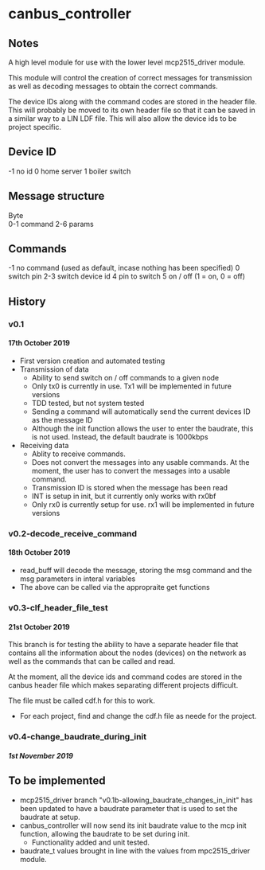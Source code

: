 # canbus_controller

## Notes

A high level module for use with the lower level mcp2515_driver module. 

This module will control the creation of correct messages for transmission as well as decoding messages to obtain the correct commands.

The device IDs along with the command codes are stored in the header file. This will probably be moved to its own header file so that it can be saved in a similar way to a LIN LDF file. This will also allow the device ids to be project specific.

## Device ID

-1  no id
0   home server
1   boiler switch

## Message structure

Byte    
0-1     command
2-6     params    


## Commands

-1          no command (used as default, incase nothing has been specified)
0           switch pin
            2-3     switch device id
            4       pin to switch
            5       on / off (1 = on, 0 = off)

## History

### v0.1

#### 17th October 2019

* First version creation and automated testing
* Transmission of data
    * Ability to send switch on / off commands to a given node
    * Only tx0 is currently in use. Tx1 will be implemented in future versions
    * TDD tested, but not system tested
    * Sending a command will automatically send the current devices ID as the message ID
    * Although the init function allows the user to enter the baudrate, this is not used. Instead, the default baudrate is 1000kbps
* Receiving data
    * Ablity to receive commands.
    * Does not convert the messages into any usable commands. At the moment, the user has to convert the messages into a usable command.
    * Transmission ID is stored when the message has been read
    * INT is setup in init, but it currently only works with rx0bf
    * Only rx0 is currently setup for use. rx1 will be implemented in future versions
    
### v0.2-decode_receive_command

#### 18th October 2019

* read_buff will decode the message, storing the msg command and the msg parameters in interal variables
* The above can be called via the appropraite get functions

### v0.3-clf_header_file_test

#### 21st October 2019

This branch is for testing the ability to have a separate header file that contains all the information about the nodes (devices) on the network as well as the commands that can be called and read.

At the moment, all the device ids and command codes are stored in the canbus header file which makes separating different projects difficult.

The file must be called cdf.h for this to work.

* For each project, find and change the cdf.h file as neede for the project.

### v0.4-change_baudrate_during_init

##### 1st November 2019

To be implemented
-----------------

* mcp2515_driver branch "v0.1b-allowing_baudrate_changes_in_init" has been updated to have a baudrate parameter that is used to set the baudrate at setup.
* canbus_controller will now send its init baudrate value to the mcp init function, allowing the baudrate to be set during init.
    * Functionality added and unit tested.
* baudrate_t values brought in line with the values from mpc2515_driver module.

